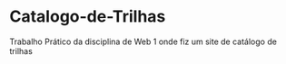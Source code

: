 # Catalogo-de-Trilhas
Trabalho Prático da disciplina de Web 1 onde fiz um site de catálogo de trilhas
